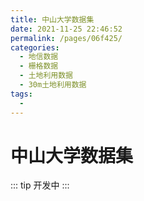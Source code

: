 ```yaml
---
title: 中山大学数据集
date: 2021-11-25 22:46:52
permalink: /pages/06f425/
categories:
  - 地信数据
  - 栅格数据
  - 土地利用数据
  - 30m土地利用数据
tags:
  - 
---
```

# 中山大学数据集

::: tip
开发中
:::

